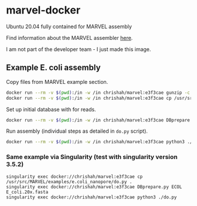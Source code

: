 # marvel-docker
Ubuntu 20.04 fully contained for MARVEL assembly

Find information about the MARVEL assembler [here](https://github.com/schloi/MARVEL).

I am not part of the developer team - I just made this image.

## Example E. coli assembly

Copy files from MARVEL example section.
```bash
docker run --rm -v $(pwd):/in -w /in chrishah/marvel:e3f3cae gunzip -c /usr/src/MARVEL/examples/e.coli_nanopore/01_Ecoli_K12_R9_1D_Rapid_basecalled.pass.20x.fasta.gz > E_coli.20x.fasta
docker run --rm -v $(pwd):/in -w /in chrishah/marvel:e3f3cae cp /usr/src/MARVEL/examples/e.coli_nanopore/do.py .
```

Set up initial database with for reads.
```bash
docker run --rm -v $(pwd):/in -w /in chrishah/marvel:e3f3cae DBprepare.py ECOL E_coli.20x.fasta
```

Run assembly (individual steps as detailed in `do.py` script).
```bash
docker run --rm -v $(pwd):/in -w /in chrishah/marvel:e3f3cae python3 ./do.py
```

### Same example via Singularity (test with singularity version 3.5.2) 
```
singularity exec docker://chrishah/marvel:e3f3cae cp /usr/src/MARVEL/examples/e.coli_nanopore/do.py .
singularity exec docker://chrishah/marvel:e3f3cae DBprepare.py ECOL E_coli.20x.fasta
singularity exec docker://chrishah/marvel:e3f3cae python3 ./do.py
```
